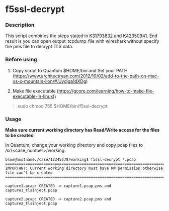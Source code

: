 # f5ssl-decrypt

### Description

This script combines the steps stated in [K31793632](https://my.f5.com/manage/s/article/K31793632) and [K42350941](https://my.f5.com/manage/s/article/K42350941). End result is you can open output_tcpdump_file with wireshark without specify the pms file to decrypt TLS data.


### Before using

1. Copy script to Quantum $HOME/bin and Set your PATH (https://www.architectryan.com/2012/10/02/add-to-the-path-on-mac-os-x-mountain-lion/#.Uydjga1dXDg)

2. Make file executable (https://gcore.com/learning/how-to-make-file-executable-in-linux)\
>sudo chmod 755 $HOME/bin/f5ssl-decrypt

### Usage

**Make sure current working directory has Read/Write access for the files to be created**

In Quantum, change your working directory and copy pcap files to /sr/<case_number>/working.

```
blow@hostname:/case/12345678/working$ f5ssl-decrypt *.pcap
====================================================================================================
IMPORTANT: Current working directory must have RW permission otherwise file can't be created
====================================================================================================

capture1.pcap: CREATED -> capture1.pcap.pms and capture1_tlsinject.pcap

capture2.pcap: CREATED -> capture2.pcap.pms and capture2_tlsinject.pcap
```
